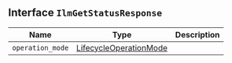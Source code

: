 ## Interface `IlmGetStatusResponse`

| Name | Type | Description |
| - | - | - |
| `operation_mode` | [LifecycleOperationMode](./LifecycleOperationMode.md) | &nbsp; |

